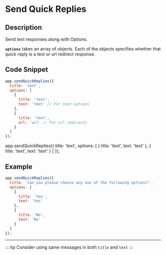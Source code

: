 # Send Quick Replies

## Description

Send text responses along with Options.

**`options`** takes an array of objects. Each of the objects specifies whether that quick reply is a text or url redirect response.

## Code Snippet

```js
app.sendQuickReplies({
  title: `text`,
  options: [
    {
      title: 'text',
      text: 'text' // For text options
    },
    {
      title: 'text',
      url: 'url' // For url redirects
    }
  ]
});
```

<CodeCopy>

<!-- prettier-ignore -->
app.sendQuickReplies({
  title: 'text',
  options: [
    {
      title: 'text',
      text: 'text'
    },
    {
      title: 'text',
      text: 'text'
    }
  ]
});

</CodeCopy>

## Example

```js
app.sendQuickReplies({
  title: `Can you please choose any one of the following options?`,
  options: [
    {
      title: 'Yes',
      text: 'Yes'
    },
    {
      title: 'No',
      text: 'No'
    }
  ]
});
```

---

::: tip
Consider using same messages in both `title` and `text`
:::
